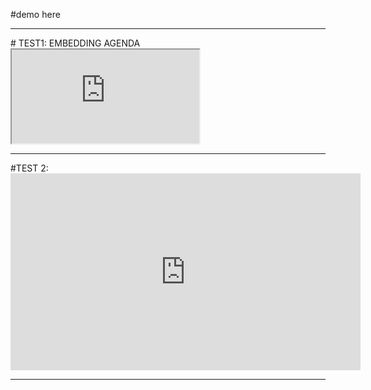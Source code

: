 #demo here
<hr>
# TEST1:  EMBEDDING AGENDA

<iframe src="https://github.com/sdsc-hpc-training-dev/demo-tutorial/blob/main/demo_agenda"></iframe>

<hr>
#TEST 2:
<iframe width="560" height="315" src="https://www.youtube.com/embed/Onv9nhPIBp0" frameborder="0" allowfullscreen> </iframe>
<HR>
